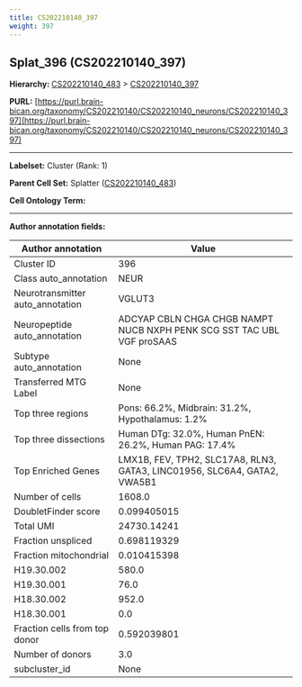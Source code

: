 ```yaml
---
title: CS202210140_397
weight: 397
---
```

## Splat_396 (CS202210140_397)
<b>Hierarchy: </b>
[CS202210140_483](../CS202210140_483) >
[CS202210140_397](../CS202210140_397)

**PURL:** [https://purl.brain-bican.org/taxonomy/CS202210140/CS202210140_neurons/CS202210140_397](https://purl.brain-bican.org/taxonomy/CS202210140/CS202210140_neurons/CS202210140_397)

---


**Labelset:** Cluster (Rank: 1)

**Parent Cell Set:** Splatter ([CS202210140_483](../CS202210140_483))



**Cell Ontology Term:** 

[MARKER GENES.]: #


---

[TRANSFERRED ANNOTATIONS.]: #


[AUTHOR ANNOTATION FIELDS.]: #


**Author annotation fields:**

| Author annotation | Value |
|-------------------|-------|
|Cluster ID|396|
|Class auto_annotation|NEUR|
|Neurotransmitter auto_annotation|VGLUT3|
|Neuropeptide auto_annotation|ADCYAP CBLN CHGA CHGB NAMPT NUCB NXPH PENK SCG SST TAC UBL VGF proSAAS|
|Subtype auto_annotation|None|
|Transferred MTG Label|None|
|Top three regions|Pons: 66.2%, Midbrain: 31.2%, Hypothalamus: 1.2%|
|Top three dissections|Human DTg: 32.0%, Human PnEN: 26.2%, Human PAG: 17.4%|
|Top Enriched Genes|LMX1B, FEV, TPH2, SLC17A8, RLN3, GATA3, LINC01956, SLC6A4, GATA2, VWA5B1|
|Number of cells|1608.0|
|DoubletFinder score|0.099405015|
|Total UMI|24730.14241|
|Fraction unspliced|0.698119329|
|Fraction mitochondrial|0.010415398|
|H19.30.002|580.0|
|H19.30.001|76.0|
|H18.30.002|952.0|
|H18.30.001|0.0|
|Fraction cells from top donor|0.592039801|
|Number of donors|3.0|
|subcluster_id|None|
